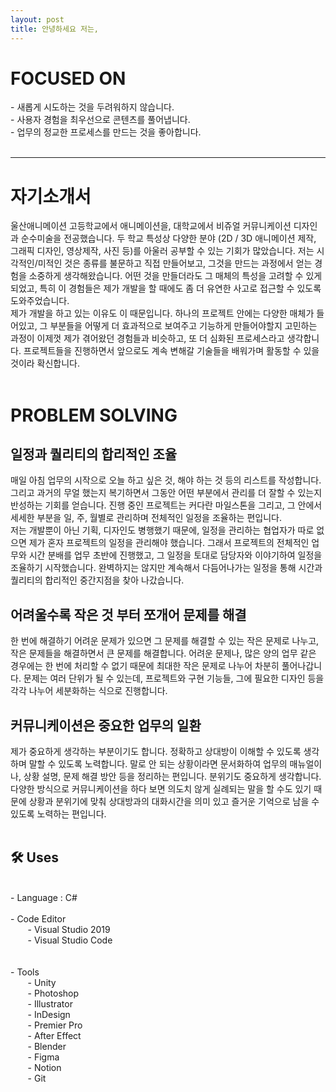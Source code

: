 ```yaml
---
layout: post
title: 안녕하세요 저는, 
---
```


<h1></h1>



<h1>FOCUSED ON</h1>
- 새롭게 시도하는 것을 두려워하지 않습니다.<br>
- 사용자 경험을 최우선으로 콘텐츠를 풀어냅니다.<br>
- 업무의 정교한 프로세스를 만드는 것을 좋아합니다.<br>
<br>

<hr>

<h1>자기소개서</h1>
울산애니메이션 고등학교에서 애니메이션을, 대학교에서 비쥬얼 커뮤니케이션 디자인과 순수미술을 전공했습니다.
두 학교 특성상 다양한 분야 (2D / 3D 애니메이션 제작, 그래픽 디자인, 영상제작, 사진 등)를 아울러 공부할 수 있는 기회가 많았습니다.
저는 시각적인/미적인 것은 종류를 불문하고 직접 만들어보고, 그것을 만드는 과정에서 얻는 경험을 소중하게 생각해왔습니다.
어떤 것을 만들더라도 그 매체의 특성을 고려할 수 있게 되었고, 특히 이 경험들은 제가 개발을 할 때에도 좀 더 유연한 사고로 접근할 수 있도록 도와주었습니다.
<br>
제가 개발을 하고 있는 이유도 이 때문입니다.
하나의 프로젝트 안에는 다양한 매체가 들어있고, 그 부분들을 어떻게 더 효과적으로 보여주고 기능하게 만들어야할지 고민하는 과정이 이제껏 제가 겪어왔던 경험들과 비슷하고,
또 더 심화된 프로세스라고 생각합니다.  프로젝트들을 진행하면서 앞으로도 계속 변해갈 기술들을 배워가며 활동할 수 있을 것이라 확신합니다.
<br><br>

<h1>PROBLEM SOLVING</h1>

<h2>일정과 퀄리티의 합리적인 조율</h2>
매일 아침 업무의 시작으로 오늘 하고 싶은 것, 해야 하는 것 등의 리스트를 작성합니다. 그리고 과거의 무얼 했는지 복기하면서 그동안 어떤 부분에서 관리를 더 잘할 수 있는지 반성하는 기회를 얻습니다. 진행 중인 프로젝트는 커다란 마일스톤을 그리고, 그 안에서 세세한 부분을 일, 주, 월별로 관리하며 전체적인 일정을 조율하는 편입니다.
<br>
저는 개발뿐이 아닌 기획, 디자인도 병행했기 때문에, 일정을 관리하는 협업자가 따로 없으면 제가 혼자 프로젝트의 일정을 관리해야 했습니다. 그래서 프로젝트의 전체적인 업무와 시간 분배를 업무 초반에 진행했고, 그 일정을 토대로 담당자와 이야기하여 일정을 조율하기 시작했습니다. 완벽하지는 않지만 계속해서 다듬어나가는 일정을 통해 시간과 퀄리티의 합리적인 중간지점을 찾아 나갔습니다.
<br>

<h2>어려울수록 작은 것 부터 쪼개어 문제를 해결</h2>
한 번에 해결하기 어려운 문제가 있으면 그 문제를 해결할 수 있는 작은 문제로 나누고, 작은 문제들을 해결하면서 큰 문제를 해결합니다. 어려운 문제나, 많은 양의 업무 같은 경우에는 한 번에 처리할 수 없기 때문에 최대한 작은 문제로 나누어 차분히 풀어나갑니다. 문제는 여러 단위가 될 수 있는데, 프로젝트와 구현 기능들, 그에 필요한 디자인 등을 각각 나누어 세분화하는 식으로 진행합니다.
<br>

<h2>커뮤니케이션은 중요한 업무의 일환</h2>

제가 중요하게 생각하는 부분이기도 합니다. 정확하고 상대방이 이해할 수 있도록 생각하며 말할 수 있도록 노력합니다. 말로 안 되는 상황이라면 문서화하여 업무의 매뉴얼이나, 상황 설명, 문제 해결 방안 등을 정리하는 편입니다. 분위기도 중요하게 생각합니다. 다양한 방식으로 커뮤니케이션을 하다 보면 의도치 않게 실례되는 말을 할 수도 있기 때문에 상황과 분위기에 맞춰 상대방과의 대화시간을 의미 있고 즐거운 기억으로 남을 수 있도록 노력하는 편입니다.
<br><br>

<h2>🛠️ Uses </h2>
<br>
- Language : C#
<br><br>
- Code Editor<br>
&nbsp; &nbsp; &nbsp; &nbsp;- Visual Studio 2019<br>
&nbsp; &nbsp; &nbsp; &nbsp;- Visual Studio Code<br>
<br><br>
- Tools<br>
&nbsp; &nbsp; &nbsp; &nbsp;- Unity<br>
&nbsp; &nbsp; &nbsp; &nbsp;- Photoshop<br>
&nbsp; &nbsp; &nbsp; &nbsp;- Illustrator<br>
&nbsp; &nbsp; &nbsp; &nbsp;- InDesign<br>
&nbsp; &nbsp; &nbsp; &nbsp;- Premier Pro<br>
&nbsp; &nbsp; &nbsp; &nbsp;- After Effect<br>
&nbsp; &nbsp; &nbsp; &nbsp;- Blender<br>
&nbsp; &nbsp; &nbsp; &nbsp;- Figma<br>
&nbsp; &nbsp; &nbsp; &nbsp;- Notion<br>
&nbsp; &nbsp; &nbsp; &nbsp;- Git<br>
<br><br>